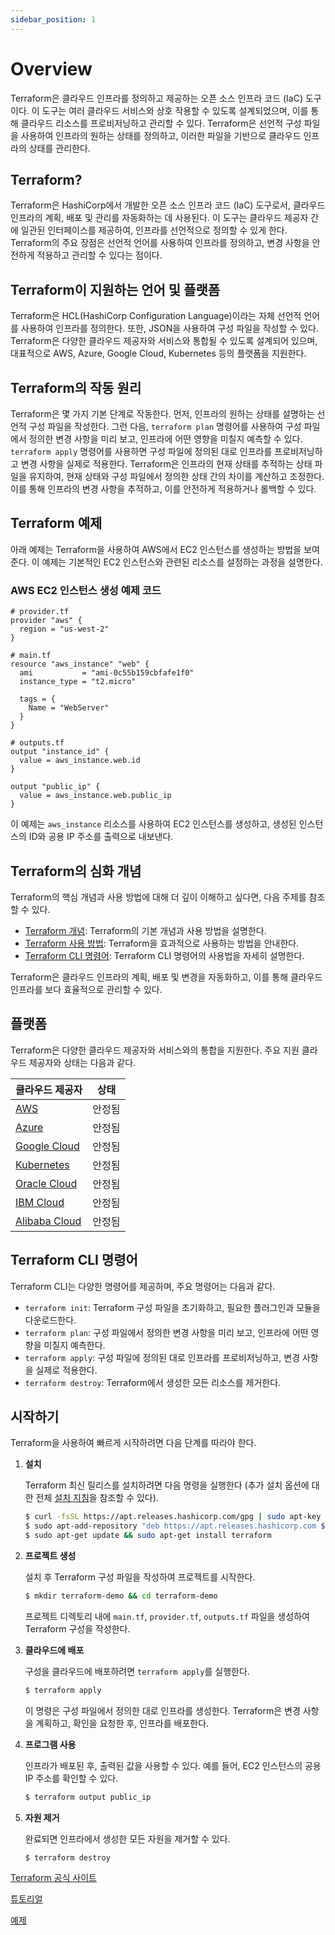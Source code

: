 ```yaml
---
sidebar_position: 1
---
```


# Overview

Terraform은 클라우드 인프라를 정의하고 제공하는 오픈 소스 인프라 코드 (IaC) 도구이다. 이 도구는 여러 클라우드 서비스와 상호 작용할 수 있도록 설계되었으며, 이를 통해 클라우드 리소스를 프로비저닝하고 관리할 수 있다. Terraform은 선언적 구성 파일을 사용하여 인프라의 원하는 상태를 정의하고, 이러한 파일을 기반으로 클라우드 인프라의 상태를 관리한다.

## Terraform?

Terraform은 HashiCorp에서 개발한 오픈 소스 인프라 코드 (IaC) 도구로서, 클라우드 인프라의 계획, 배포 및 관리를 자동화하는 데 사용된다. 이 도구는 클라우드 제공자 간에 일관된 인터페이스를 제공하여, 인프라를 선언적으로 정의할 수 있게 한다. Terraform의 주요 장점은 선언적 언어를 사용하여 인프라를 정의하고, 변경 사항을 안전하게 적용하고 관리할 수 있다는 점이다.

## Terraform이 지원하는 언어 및 플랫폼

Terraform은 HCL(HashiCorp Configuration Language)이라는 자체 선언적 언어를 사용하여 인프라를 정의한다. 또한, JSON을 사용하여 구성 파일을 작성할 수 있다. Terraform은 다양한 클라우드 제공자와 서비스와 통합될 수 있도록 설계되어 있으며, 대표적으로 AWS, Azure, Google Cloud, Kubernetes 등의 플랫폼을 지원한다.

## Terraform의 작동 원리

Terraform은 몇 가지 기본 단계로 작동한다. 먼저, 인프라의 원하는 상태를 설명하는 선언적 구성 파일을 작성한다. 그런 다음, `terraform plan` 명령어를 사용하여 구성 파일에서 정의한 변경 사항을 미리 보고, 인프라에 어떤 영향을 미칠지 예측할 수 있다. `terraform apply` 명령어를 사용하면 구성 파일에 정의된 대로 인프라를 프로비저닝하고 변경 사항을 실제로 적용한다. Terraform은 인프라의 현재 상태를 추적하는 상태 파일을 유지하여, 현재 상태와 구성 파일에서 정의한 상태 간의 차이를 계산하고 조정한다. 이를 통해 인프라의 변경 사항을 추적하고, 이를 안전하게 적용하거나 롤백할 수 있다.

## Terraform 예제

아래 예제는 Terraform을 사용하여 AWS에서 EC2 인스턴스를 생성하는 방법을 보여준다. 이 예제는 기본적인 EC2 인스턴스와 관련된 리소스를 설정하는 과정을 설명한다.

### AWS EC2 인스턴스 생성 예제 코드

```hcl
# provider.tf
provider "aws" {
  region = "us-west-2"
}

# main.tf
resource "aws_instance" "web" {
  ami           = "ami-0c55b159cbfafe1f0"
  instance_type = "t2.micro"

  tags = {
    Name = "WebServer"
  }
}

# outputs.tf
output "instance_id" {
  value = aws_instance.web.id
}

output "public_ip" {
  value = aws_instance.web.public_ip
}
```

이 예제는 `aws_instance` 리소스를 사용하여 EC2 인스턴스를 생성하고, 생성된 인스턴스의 ID와 공용 IP 주소를 출력으로 내보낸다.

## Terraform의 심화 개념

Terraform의 핵심 개념과 사용 방법에 대해 더 깊이 이해하고 싶다면, 다음 주제를 참조할 수 있다.
- [Terraform 개념](https://www.terraform.io/docs/overview.html): Terraform의 기본 개념과 사용 방법을 설명한다.
- [Terraform 사용 방법](https://www.terraform.io/docs/cli/index.html): Terraform을 효과적으로 사용하는 방법을 안내한다.
- [Terraform CLI 명령어](https://www.terraform.io/docs/cli/commands/index.html): Terraform CLI 명령어의 사용법을 자세히 설명한다.

Terraform은 클라우드 인프라의 계획, 배포 및 변경을 자동화하고, 이를 통해 클라우드 인프라를 보다 효율적으로 관리할 수 있다.

## 플랫폼

Terraform은 다양한 클라우드 제공자와 서비스와의 통합을 지원한다. 주요 지원 클라우드 제공자와 상태는 다음과 같다.

| 클라우드 제공자 | 상태 |
| --- | --- |
| [AWS](https://registry.terraform.io/providers/hashicorp/aws/latest/docs) | 안정됨 |
| [Azure](https://registry.terraform.io/providers/hashicorp/azurerm/latest/docs) | 안정됨 |
| [Google Cloud](https://registry.terraform.io/providers/hashicorp/google/latest/docs) | 안정됨 |
| [Kubernetes](https://registry.terraform.io/providers/hashicorp/kubernetes/latest/docs) | 안정됨 |
| [Oracle Cloud](https://registry.terraform.io/providers/hashicorp/oci/latest/docs) | 안정됨 |
| [IBM Cloud](https://registry.terraform.io/providers/IBM-Cloud/ibm/latest/docs) | 안정됨 |
| [Alibaba Cloud](https://registry.terraform.io/providers/aliyun/alicloud/latest/docs) | 안정됨 |

## Terraform CLI 명령어

Terraform CLI는 다양한 명령어를 제공하며, 주요 명령어는 다음과 같다.
- `terraform init`: Terraform 구성 파일을 초기화하고, 필요한 플러그인과 모듈을 다운로드한다.
- `terraform plan`: 구성 파일에서 정의한 변경 사항을 미리 보고, 인프라에 어떤 영향을 미칠지 예측한다.
- `terraform apply`: 구성 파일에 정의된 대로 인프라를 프로비저닝하고, 변경 사항을 실제로 적용한다.
- `terraform destroy`: Terraform에서 생성한 모든 리소스를 제거한다.

## 시작하기

Terraform을 사용하여 빠르게 시작하려면 다음 단계를 따라야 한다.

1. **설치**
   
   Terraform 최신 릴리스를 설치하려면 다음 명령을 실행한다 (추가 설치 옵션에 대한 전체 [설치 지침](https://learn.hashicorp.com/tutorials/terraform/install-cli)을 참조할 수 있다).
   
   ```bash
   $ curl -fsSL https://apt.releases.hashicorp.com/gpg | sudo apt-key add -
   $ sudo apt-add-repository "deb https://apt.releases.hashicorp.com $(lsb_release -cs) main"
   $ sudo apt-get update && sudo apt-get install terraform
   ```

2. **프로젝트 생성**
   
   설치 후 Terraform 구성 파일을 작성하여 프로젝트를 시작한다.
   
   ```bash
   $ mkdir terraform-demo && cd terraform-demo
   ```

   프로젝트 디렉토리 내에 `main.tf`, `provider.tf`, `outputs.tf` 파일을 생성하여 Terraform 구성을 작성한다.

3. **클라우드에 배포**
   
   구성을 클라우드에 배포하려면 `terraform apply`를 실행한다.
   
   ```bash
   $ terraform apply
   ```

   이 명령은 구성 파일에서 정의한 대로 인프라를 생성한다. Terraform은 변경 사항을 계획하고, 확인을 요청한 후, 인프라를 배포한다.

4. **프로그램 사용**
   
   인프라가 배포된 후, 출력된 값을 사용할 수 있다. 예를 들어, EC2 인스턴스의 공용 IP 주소를 확인할 수 있다.
   
   ```bash
   $ terraform output public_ip
   ```

5. **자원 제거**
   
   완료되면 인프라에서 생성한 모든 자원을 제거할 수 있다.
   
   ```bash
   $ terraform destroy
   ```

[Terraform 공식 사이트](https://www.terraform.io/)

[튜토리얼](https://learn.hashicorp.com/terraform)

[예제](https://github.com/hashicorp/terraform-guides)
